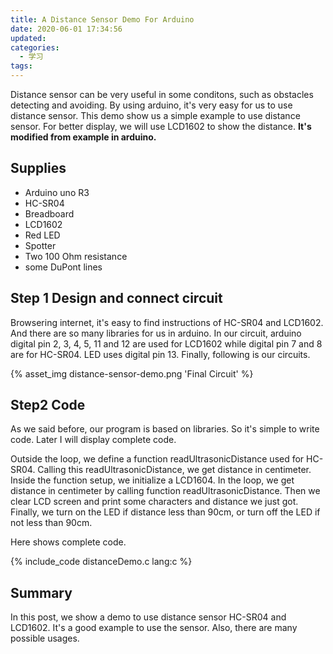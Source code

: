 ```yaml
---
title: A Distance Sensor Demo For Arduino
date: 2020-06-01 17:34:56
updated:
categories:
  - 学习
tags:
---
```

Distance sensor can be very useful in some conditons, such as obstacles detecting and avoiding. By using arduino, it's very easy for us to use distance sensor. This demo show us a simple example to use distance sensor. For better display, we will use LCD1602 to show the distance. **It's modified from example in arduino.**
<!-- more -->

## Supplies
+ Arduino uno R3
+ HC-SR04
+ Breadboard
+ LCD1602
+ Red LED
+ Spotter
+ Two 100 Ohm resistance
+ some DuPont lines

## Step 1 Design and connect circuit

Browsering internet, it's easy to find instructions of HC-SR04 and LCD1602. And there are so many libraries for us in arduino. In our circuit, arduino digital pin 2, 3, 4, 5, 11 and 12 are used for LCD1602 while digital pin 7 and 8 are for HC-SR04. LED uses digital pin 13. Finally, following is our circuits.

{% asset_img distance-sensor-demo.png 'Final Circuit' %}

## Step2 Code

As we said before, our program is  based on libraries. So it's simple to write code. Later I will display complete code. 

Outside the loop, we define a function readUltrasonicDistance used for HC-SR04. Calling this readUltrasonicDistance, we get distance in centimeter. Inside the function setup, we initialize a LCD1604. In the loop, we get distance in centimeter by calling function readUltrasonicDistance. Then we clear LCD screen and print some characters and distance we just got. Finally, we turn on the LED if distance less than 90cm, or turn off the LED if not less than 90cm.

Here shows complete code.

{% include_code distanceDemo.c lang:c %}

## Summary

In this post, we show a demo to use distance sensor HC-SR04 and LCD1602. It's a good example to use the sensor. Also, there are many possible usages.
